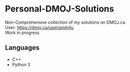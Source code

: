 # Personal-DMOJ-Solutions
Non-Comprehensive collection of my solutions on DMOJ.ca <br>
User: https://dmoj.ca/user/andyliu  <br>
Work in progress <br>
  

## Languages
- C++
- Python 3
